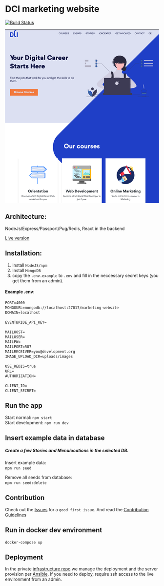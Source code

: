 # DCI marketing website

[![Build Status](https://travis-ci.org/DigitalCareerInstitute/marketing-website.svg?branch=master)](https://travis-ci.org/DigitalCareerInstitute/marketing-website)

![Screenshot](screenshot.png)

## Architecture:

NodeJs/Express/Passport/Pug/Redis, React in the backend

[Live version](https://digitalcareerinstitute.org)  

## Installation:

1. Install `NodeJS/npm`
1. Install `MongoDB`
1. copy the `.env.example` to `.env` and fill in the neccessary secret keys (you get them from an admin).


#### Example .env:
```
PORT=4000
MONGOURL=mongodb://localhost:27017/marketing-website
DOMAIN=localhost

EVENTBRIDE_API_KEY=

MAILHOST=
MAILUSER=
MAILPW=
MAILPORT=587
MAILRECEIVER=you@development.org
IMAGE_UPLOAD_DIR=uploads/images

USE_REDIS=true
URL=
AUTHORIZATION=

CLIENT_ID=
CLIENT_SECRET=
```

## Run the app

Start normal: `npm start`  
Start development: `npm run dev`

## Insert example data in database

##### Create a few Stories and Menulocations in the selected DB.

Insert example data:  
`npm run seed`

Remove all seeds from database:  
`npm run seed:delete`

## Contribution
Check out the [Issues](https://github.com/DigitalCareerInstitute/marketing-website/issues) for a `good first issue`.
And read  the [Contribution Guidelines](https://github.com/digitalcareerinstitute/marketing-website/CONTRIBUTION.md)


## Run in docker dev environment  
`docker-compose up`

## Deployment
In the private [infrastructure repo](https://github.com/DigitalCareerInstitute/infrastructure) we manage the deployment and the server provision per [Ansible](https://www.ansible.com/). If you need to deploy, require ssh access to the live environment from an admin.
